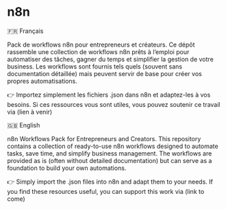 # n8n

🇫🇷 Français

Pack de workflows n8n pour entrepreneurs et créateurs.
Ce dépôt rassemble une collection de workflows n8n prêts à l’emploi pour automatiser des tâches, gagner du temps et simplifier la gestion de votre business.
Les workflows sont fournis tels quels (souvent sans documentation détaillée) mais peuvent servir de base pour créer vos propres automatisations.

👉 Importez simplement les fichiers .json dans n8n et adaptez-les à vos besoins.
Si ces ressources vous sont utiles, vous pouvez soutenir ce travail via (lien à venir)

🇬🇧 English

n8n Workflows Pack for Entrepreneurs and Creators.
This repository contains a collection of ready-to-use n8n workflows designed to automate tasks, save time, and simplify business management.
The workflows are provided as is (often without detailed documentation) but can serve as a foundation to build your own automations.

👉 Simply import the .json files into n8n and adapt them to your needs.
If you find these resources useful, you can support this work via (link to come)
